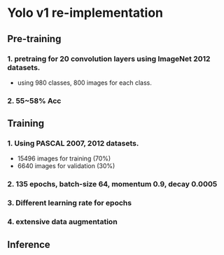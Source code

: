 # Yolo v1 re-implementation


## Pre-training
### 1. pretraing for 20 convolution layers using ImageNet 2012 datasets.
 - using 980 classes, 800 images for each class.

### 2. 55~58% Acc


## Training
### 1. Using PASCAL 2007, 2012 datasets.
 - 15496 images for training (70%)
 - 6640 images for validation (30%)
### 2. 135 epochs, batch-size 64, momentum 0.9, decay 0.0005
### 3. Different learning rate for epochs
### 4. extensive data augmentation

## Inference
